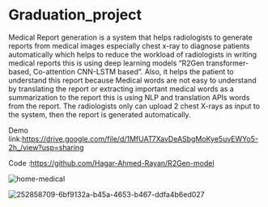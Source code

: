 # Graduation_project
Medical Report generation  is a system that helps radiologists  to generate reports from medical images especially chest x-ray to diagnose patients automatically which helps to reduce the workload of radiologists in writing medical reports this is  using deep learning models “R2Gen transformer-based, Co-attention CNN-LSTM based”.
Also, it helps the patient to understand this  report  because Medical words  are not easy to understand by translating the report or  extracting important  medical words as a summarization to the report  this  is using  NLP and translation APIs words from the report.
The radiologists only can upload  2  chest X-rays as input to the system, then the report is generated automatically.


Demo link:https://drive.google.com/file/d/1MfUAT7XavDeASbgMoKye5uvEWYo5-2h_/view?usp=sharing 



Code :https://github.com/Hagar-Ahmed-Rayan/R2Gen-model


![home-medical](https://github.com/Hagar-Ahmed-Rayan/Graduation_project/assets/73147463/36da744f-9f2c-4b3e-8c66-2ae058f78018)


![252858709-6bf9132a-b45a-4653-b467-ddfa4b6ed027](https://github.com/Hagar-Ahmed-Rayan/Graduation_project/assets/73147463/32d2ecd9-6a8f-4736-b30f-4c7b165c4099)
